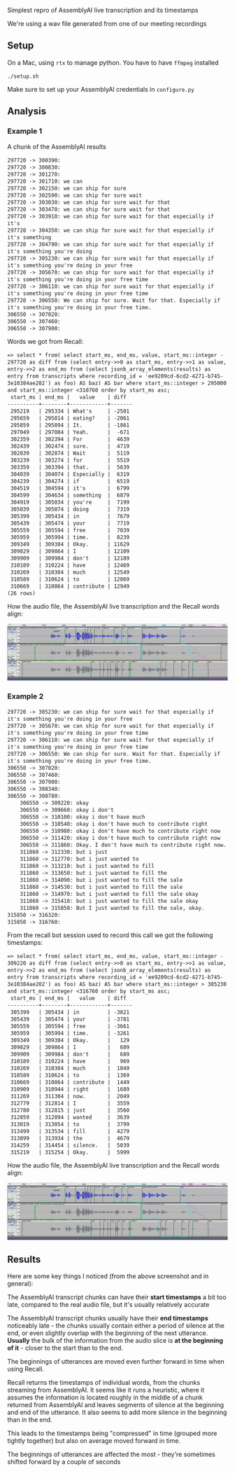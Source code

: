 Simplest repro of AssemblyAI live transcription and its timestamps

We're using a wav file generated from one of our meeting recordings

## Setup

On a Mac, using `rtx` to manage python. You have to have `ffmpeg` installed

```
./setup.sh
```

Make sure to set up your AssemblyAI credentials in `configure.py`

## Analysis 

### Example 1

A chunk of the AssemblyAI results

```
297720 -> 300390:
297720 -> 300830:
297720 -> 301270:
297720 -> 301710: we can
297720 -> 302150: we can ship for sure
297720 -> 302590: we can ship for sure wait
297720 -> 303030: we can ship for sure wait for that
297720 -> 303470: we can ship for sure wait for that
297720 -> 303910: we can ship for sure wait for that especially if it's
297720 -> 304350: we can ship for sure wait for that especially if it's something
297720 -> 304790: we can ship for sure wait for that especially if it's something you're doing
297720 -> 305230: we can ship for sure wait for that especially if it's something you're doing in your free
297720 -> 305670: we can ship for sure wait for that especially if it's something you're doing in your free time
297720 -> 306110: we can ship for sure wait for that especially if it's something you're doing in your free time
297720 -> 306550: We can ship for sure. Wait for that. Especially if it's something you're doing in your free time.
306550 -> 307020:
306550 -> 307460:
306550 -> 307900:
```

Words we got from Recall:

```
=> select * from( select start_ms, end_ms, value, start_ms::integer - 297720 as diff from (select entry->>0 as start_ms, entry->>1 as value, entry->>2 as end_ms from (select jsonb_array_elements(results) as entry from transcripts where recording_id = 'ee9209cd-6cd2-4271-b745-3e10384ae202') as foo) AS baz) AS bar where start_ms::integer > 295000 and start_ms::integer <310760 order by start_ms asc;
 start_ms | end_ms |   value    | diff
----------+--------+------------+-------
 295219   | 295334 | What's     | -2501
 295659   | 295814 | eating?    | -2061
 295859   | 295894 | It.        | -1861
 297049   | 297084 | Yeah.      |  -671
 302359   | 302394 | For        |  4639
 302439   | 302474 | sure.      |  4719
 302839   | 302874 | Wait       |  5119
 303239   | 303274 | for        |  5519
 303359   | 303394 | that.      |  5639
 304039   | 304074 | Especially |  6319
 304239   | 304274 | if         |  6519
 304519   | 304594 | it's       |  6799
 304599   | 304634 | something  |  6879
 304919   | 305034 | you're     |  7199
 305039   | 305074 | doing      |  7319
 305399   | 305434 | in         |  7679
 305439   | 305474 | your       |  7719
 305559   | 305594 | free       |  7839
 305959   | 305994 | time.      |  8239
 309349   | 309384 | Okay.      | 11629
 309829   | 309864 | I          | 12109
 309909   | 309984 | don't      | 12189
 310189   | 310224 | have       | 12469
 310269   | 310304 | much       | 12549
 310589   | 310624 | to         | 12869
 310669   | 310864 | contribute | 12949
(26 rows)
```

How the audio file, the AssemblyAI live transcription and the Recall words align:

![](img/not_much.png)

### Example 2

```
297720 -> 305230: we can ship for sure wait for that especially if it's something you're doing in your free
297720 -> 305670: we can ship for sure wait for that especially if it's something you're doing in your free time
297720 -> 306110: we can ship for sure wait for that especially if it's something you're doing in your free time
297720 -> 306550: We can ship for sure. Wait for that. Especially if it's something you're doing in your free time.
306550 -> 307020:
306550 -> 307460:
306550 -> 307900:
306550 -> 308340:
306550 -> 308780:
    306550 -> 309220: okay
    306550 -> 309660: okay i don't
    306550 -> 310100: okay i don't have much
    306550 -> 310540: okay i don't have much to contribute right
    306550 -> 310980: okay i don't have much to contribute right now
    306550 -> 311420: okay i don't have much to contribute right now
    306550 -> 311860: Okay. I don't have much to contribute right now.
    311860 -> 312330: but i just
    311860 -> 312770: but i just wanted to
    311860 -> 313210: but i just wanted to fill
    311860 -> 313650: but i just wanted to fill the
    311860 -> 314090: but i just wanted to fill the sale
    311860 -> 314530: but i just wanted to fill the sale
    311860 -> 314970: but i just wanted to fill the sale okay
    311860 -> 315410: but i just wanted to fill the sale okay
    311860 -> 315850: But I just wanted to fill the sale, okay.
315850 -> 316320:
315850 -> 316760:
```


From the recall bot session used to record this call we got the following timestamps:

```
=> select * from( select start_ms, end_ms, value, start_ms::integer - 309220 as diff from (select entry->>0 as start_ms, entry->>1 as value, entry->>2 as end_ms from (select jsonb_array_elements(results) as entry from transcripts where recording_id = 'ee9209cd-6cd2-4271-b745-3e10384ae202') as foo) AS baz) AS bar where start_ms::integer > 305230 and start_ms::integer <316760 order by start_ms asc;
 start_ms | end_ms |   value    | diff
----------+--------+------------+-------
 305399   | 305434 | in         | -3821
 305439   | 305474 | your       | -3781
 305559   | 305594 | free       | -3661
 305959   | 305994 | time.      | -3261
 309349   | 309384 | Okay.      |   129
 309829   | 309864 | I          |   609
 309909   | 309984 | don't      |   689
 310189   | 310224 | have       |   969
 310269   | 310304 | much       |  1049
 310589   | 310624 | to         |  1369
 310669   | 310864 | contribute |  1449
 310909   | 310944 | right      |  1689
 311269   | 311304 | now.       |  2049
 312779   | 312814 | I          |  3559
 312780   | 312815 | just       |  3560
 312859   | 312894 | wanted     |  3639
 313019   | 313054 | to         |  3799
 313499   | 313534 | fill       |  4279
 313899   | 313934 | the        |  4679
 314259   | 314454 | silence.   |  5039
 315219   | 315254 | Okay.      |  5999
```

How the audio file, the AssemblyAI live transcription and the Recall words align:

![](img/not_much.png)

## Results 

Here are some key things I noticed (from the above screenshot and in general):

The AssemblyAI transcript chunks can have their **start timestamps** a bit too late, compared to the real audio file, but it's usually relatively accurate

The AssemblyAI transcript chunks usually have their **end timestamps** noticeably late - the chunks usually contain either a period of silence at the end, or even slightly overlap with the beginning of the next utterance. **Usually** the bulk of the information from the audio slice is **at the beginning of it** - closer to the start than to the end.

The beginnings of utterances are moved even further forward in time when using Recall.

Recall returns the timestamps of individual words, from the chunks streaming from AssemblyAI. It seems like it runs a heuristic, where it assumes the information is located roughly in the middle of a chunk returned from AssemblyAI and leaves segments of silence at the beginning and end of the utterance. It also seems to add more silence in the beginning than in the end.

This leads to the timestamps being "compressed" in time (grouped more tightly together) but also on average moved forward in time. 

The beginnings of utterances are affected the most - they're sometimes shifted forward by a couple of seconds


